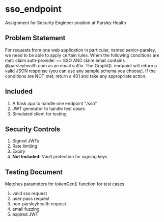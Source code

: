 # sso_endpoint

Assignment for Security Engineer position at Parsley Health

## Problem Statement

For requests from one web application in particular, named senior-parsley, we need to be
able to apply certain rules. When the following conditions are met:
claim auth-provider == SSO
AND
claim email contains @parsleyhealth.com as an email suffix.
The GraphQL endpoint will return a valid JSON response (you can use any sample schema you
choose). If the conditions are NOT met, return a 401 and take any appropriate action.

## Included

1. A flask app to handle one endpoint "/sso"
2. JWT generator to handle test cases
3. Simulated client for testing

## Security Controls
1. Signed JWTs
2. Rate limiting
3. Expiry
4. **Not Included:** Vault protection for signing keys

## Testing Document
Matches parameters for tokenGen() function for test cases
1. valid sso request
2. user-pass request
3. non-parsleyhealth request
4. email fuzzing
5. expired JWT
